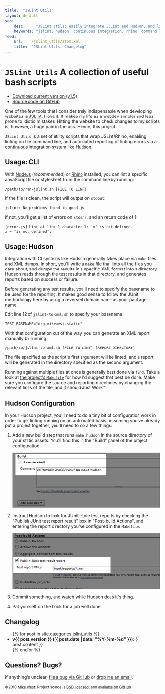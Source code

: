 ```yaml
---
title:  "JSLint Utils"
layout: default
seo:
    desc:     "JSLint Utils: easily integrate JSLint and Hudson, and lint on the command line"
    keywords: "jslint, hudson, continuous integration, rhino, command line, node.js, node"
feed:   
    url:    /jslint_utils/atom.xml
    title:  "JSLint Utils: Changelog"
---
```

`JSLint Utils` A collection of useful bash scripts
==================================================

<ul class="actions">
  <li><a href="http://github.com/mikewest/jslint-utils/tarball/v1.5" class="cta">Download current version (v1.5)</a></li> 
  <li><a href="http://github.com/mikewest/jslint-utils" class="cta">Source code on GitHub</a></li> 
</ul>

One of the few tools that I consider truly indispensable when developing
websites is [JSLint][].  I love it.  It makes my life as a webdev simpler
and less prone to idiotic mistakes.  Hitting the website to check changes
to my scripts is, however, a huge pain in the ass.  Hence, this project.

`JSLint Utils` is a set of utility scripts that wrap JSLint/Rhino, 
enabling linting on the command line, and automated reporting of
linting errors via a continuous integration system like Hudson.

Usage: CLI
----------

With [Node.js][node] (_recommended_) or [Rhino][rhino] installed, you can
lint a specific JavaScript file or stylesheet from the command line by running:

    /path/to/run-jslint.sh [FILE TO LINT]

If the file is clean, the script will output on `stdout`:

    jslint: No problems found in good.js

If not, you'll get a list of errors on `stderr`, and an return code
of 1:

    [error.js] Lint at line 1 character 1: 'x' is not defined.
    x = "is not defined";

Usage: Hudson
-------------

Integration with CI systems like Hudson generally takes place via `make`
files and XML dumps.  In short, you'll write a `make` file that lints
all the files you care about, and dumps the results in a specific XML 
format into a directory.  Hudson reads through the test results in that
directory, and generates reports based on success or failure.

Before generating any test results, you'll need to specify the basename
to be used for the reporting.  It makes good sense to follow the JUnit 
methodology here by using a reversed domain name as your package name.

Edit line 12 of `jslint-to-xml.sh` to specify your basename:

    TEST_BASENAME="org.mikewest.static"

With that configuration out of the way, you can generate an XML report
manually by running:

    /path/to/jslint-to-xml.sh [FILE TO LINT] [REPORT DIRECTORY]

The file specified as the script's first argument will be linted, and a
report will be generated in the directory specified as the second argument.

Running against multiple files at once is generally best done via `find`.
Take a look at [the project's `Makefile`][make] for how I'd suggest that
best be done.  Make sure you configure the source and reporting directories
by changing the relevant lines of the file, and it should Just Work™.

Hudson Configuration
--------------------

In your Hudson project, you'll need to do a tiny bit of configuration work
in order to get linting running on an automated basis.  Assuming you've
already put a project together, you'll need to do a few things:

1.  Add a new build step that runs `make hudson` in the source directory
    of your static assets.  You'll find this in the "Build" panel of the
    project configuration.

    <img src="/jslint_utils/hudson-build.png" width="561" alt="Screenshot of the build panel in Hudson config" class="screenshot">

2.  Instruct Hudson to look for JUnit-style test reports by checking the
    "Publish JUnit test report result" box in "Post-build Actions", and 
    entering the report directory you've configured in the `Makefile`.

    <img src="/jslint_utils/hudson-xmlpath.png" width="561" alt="Screenshot of the post-build panel in Hudson config" class="screenshot">

3.  Commit something, and watch while Hudson does it's thing.

4.  Pat yourself on the back for a job well done.

Changelog
---------

<ul>
{% for post in site.categories.jslint_utils %}
  <li><strong>v{{ post.version }} ({{ post.date | date: "%Y-%m-%d" }})</strong>: {{ post.content }}</li>
{% endfor %}
</ul>

Questions?  Bugs?
-----------------

If anything's unclear, [file a bug via GitHub][issues] or [drop me an email][email].

<small class="license">&copy;2010 <a href="http://mikewest.org/">Mike West</a>: Project source is <a href="http://github.com/mikewest/jslint-utils/blob/master/LICENSE.markdown" rel="license">BSD licensed</a>, and <a href="http://github.com/mikewest/jslint-utils">available on GitHub</a></small>

[JSLint]: http://jslint.com/
[make]:   http://github.com/mikewest/jslint-utils/blob/master/Makefile
[issues]: http://github.com/mikewest/jslint-utils/issues
[node]:   http://nodejs.org/#download
[rhino]:  http://www.mozilla.org/rhino/download.html
[email]:  mailto:mike@mikewest.org
